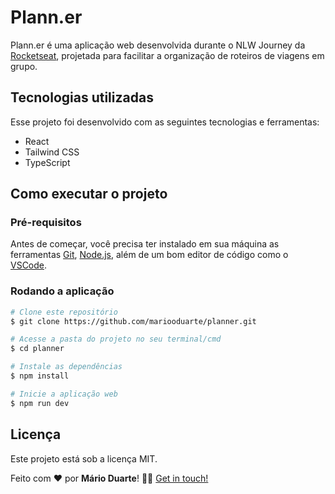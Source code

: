 # Plann.er

Plann.er é uma aplicação web desenvolvida durante o NLW Journey da [Rocketseat](https://github.com/Rocketseat), projetada para facilitar a organização de roteiros de viagens em grupo.

## Tecnologias utilizadas

Esse projeto foi desenvolvido com as seguintes tecnologias e ferramentas:
<br>

- React
- Tailwind CSS
- TypeScript 

## Como executar o projeto

### Pré-requisitos

Antes de começar, você precisa ter instalado em sua máquina as ferramentas [Git](https://git-scm.com), [Node.js](https://nodejs.org/en/), além de um bom editor de código como o [VSCode](https://code.visualstudio.com/).

### Rodando a aplicação

```bash
# Clone este repositório
$ git clone https://github.com/mariooduarte/planner.git

# Acesse a pasta do projeto no seu terminal/cmd
$ cd planner

# Instale as dependências
$ npm install

# Inicie a aplicação web
$ npm run dev
```

## Licença

Este projeto está sob a licença MIT.

Feito com ❤️ por **Mário Duarte**! 👋🏻 [Get in touch!](https://github.com/MariooDuarte)
